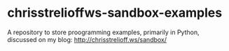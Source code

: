 chrisstrelioffws-sandbox-examples
=================================

A repository to store proogramming examples, primarily in Python, discussed on my blog: http://chrisstrelioff.ws/sandbox/

